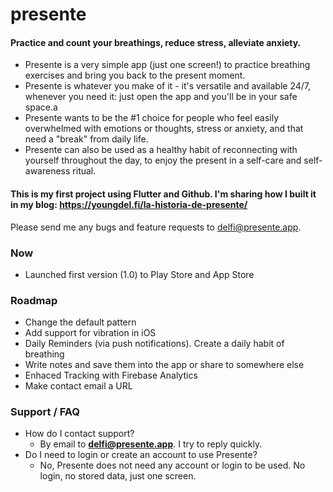 # presente
#### Practice and count your breathings, reduce stress, alleviate anxiety.

- Presente is a very simple app (just one screen!) to practice breathing exercises and bring you back to the present moment.
- Presente is whatever you make of it - it's versatile and available 24/7, whenever you need it: just open the app and you'll be in your safe space.a
- Presente wants to be the #1 choice for people who feel easily overwhelmed with emotions or thoughts, stress or anxiety, and that need a "break" from daily life.
- Presente can also be used as a healthy habit of reconnecting with yourself throughout the day, to enjoy the present in a self-care and self-awareness ritual.

#### This is my first project using Flutter and Github. I'm sharing how I built it in my blog: https://youngdel.fi/la-historia-de-presente/

Please send me any bugs and feature requests to delfi@presente.app.

### Now
- Launched first version (1.0) to Play Store and App Store

### Roadmap

- Change the default pattern
- Add support for vibration in iOS
- Daily Reminders (via push notifications). Create a daily habit of breathing
- Write notes and save them into the app or share to somewhere else
- Enhaced Tracking with Firebase Analytics
- Make contact email a URL

### Support / FAQ

- How do I contact support?
    - By email to **delfi@presente.app**. I try to reply quickly.
- Do I need to login or create an account to use Presente?
    - No, Presente does not need any account or login to be used. No login, no stored data, just one screen.
 
